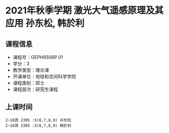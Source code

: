 # 2021年秋季学期 激光大气遥感原理及其应用 孙东松, 韩於利






## 课程信息

- 课程号：GEPH6506P.01
- 学分：3
- 教学类型：理论课
- 开课单位：地球和空间科学学院
- 课程类别：硕士
- 课程层次：研究生课程

## 上课时间

```
2~16周 2305 :5(6,7,8,9) 孙东松
2~16周 2305 :5(6,7,8,9) 韩於利
```

